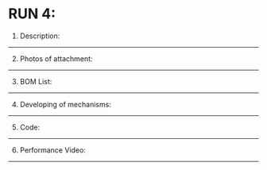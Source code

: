 # RUN 4:

1) Description:

----

2) Photos of attachment:
----

3) BOM List:
----

4) Developing of mechanisms:
----

5) Code:
----

6) Performance Video:
----

